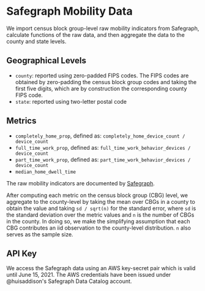 # Safegraph Mobility Data

We import census block group-level raw mobility indicators from Safegraph,
calculate functions of the raw data, and then aggregate the data to the
county and state levels.

## Geographical Levels
* `county`: reported using zero-padded FIPS codes.  The FIPS codes are
  obtained by zero-padding the census block group codes and taking the first
  five digits, which are by construction the corresponding county FIPS code.
* `state`: reported using two-letter postal code

## Metrics
* `completely_home_prop`, defined as:
		`completely_home_device_count / device_count`
* `full_time_work_prop`, defined as:
		`full_time_work_behavior_devices / device_count`
* `part_time_work_prop`, defined as:
		`part_time_work_behavior_devices / device_count`
* `median_home_dwell_time`

The raw mobility indicators are documented by
[Safegraph](https://docs.safegraph.com/docs/social-distancing-metrics).

After computing each metric on the census block group (CBG) level, we
aggregate to the county-level by taking the mean over CBGs in a county
to obtain the value and taking `sd / sqrt(n)` for the standard error, where
`sd` is the standard deviation over the metric values and `n` is the number
of CBGs in the county.  In doing so, we make the simplifying assumption
that each CBG contributes an iid observation to the county-level
distribution.  `n` also serves as the sample size.

## API Key

We access the Safegraph data using an AWS key-secret pair which is valid
until June 15, 2021.  The AWS credentials have been issued under
@huisaddison's Safegraph Data Catalog account.
